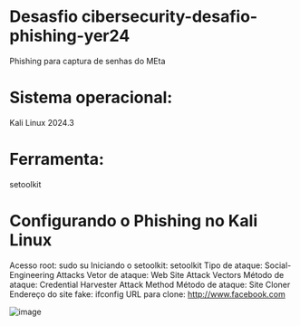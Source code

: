 # Desasfio cibersecurity-desafio-phishing-yer24
Phishing para captura de senhas do MEta


# Sistema operacional:
Kali Linux 2024.3

# Ferramenta:
 setoolkit

# Configurando o Phishing no Kali Linux

Acesso root: sudo su
Iniciando o setoolkit: setoolkit
Tipo de ataque: Social-Engineering Attacks
Vetor de ataque: Web Site Attack Vectors
Método de ataque: Credential Harvester Attack Method 
Método de ataque: Site Cloner
Endereço do site fake: ifconfig
URL para clone: http://www.facebook.com


![image](https://github.com/user-attachments/assets/538fd0fa-e112-4cb3-ba30-a5d28d1677d5)
